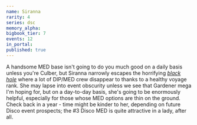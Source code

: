 ```yaml
---
name: Siranna
rarity: 4
series: dsc
memory_alpha:
bigbook_tier: 7
events: 12
in_portal:
published: true
---
```


A handsome MED base isn't going to do you much good on a daily basis unless you're Culber, but Siranna narrowly escapes the horrifying [_black hole_](https://www.youtube.com/watch?v=j2EwPmNe9kA) where a lot of DIP/MED crew disappear to thanks to a healthy voyage rank. She may lapse into event obscurity unless we see that Gardener mega I'm hoping for, but on a day-to-day basis, she's going to be enormously helpful, especially for those whose MED options are thin on the ground. Check back in a year - time might be kinder to her, depending on future Disco event prospects; the #3 Disco MED is quite attractive in a lady, after all.
